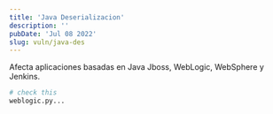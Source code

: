 ```yaml
---
title: 'Java Deserializacion'
description: ''
pubDate: 'Jul 08 2022'
slug: vuln/java-des
---
```


Afecta aplicaciones basadas en Java Jboss, WebLogic, WebSphere y Jenkins.

```bash
# check this
weblogic.py...
```
